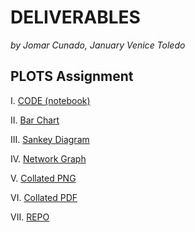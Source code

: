 # DELIVERABLES
*by Jomar Cunado, January Venice Toledo*

## PLOTS Assignment

I. [CODE (notebook)](https://github.com/joms-hub/PLOTS/blob/main/PLOTS.ipynb)

II. [Bar Chart](https://github.com/joms-hub/PLOTS/blob/main/images/bar_chart.png)

III. [Sankey Diagram](https://github.com/joms-hub/PLOTS/blob/main/images/sankey.png) 

IV. [Network Graph](https://github.com/joms-hub/PLOTS/blob/main/images/netgraph.png)

V. [Collated PNG](https://github.com/joms-hub/PLOTS/blob/main/images/Collated.png)

VI. [Collated PDF](https://github.com/joms-hub/PLOTS/blob/main/Collated.pdf)

VII. [REPO](https://github.com/joms-hub/PLOTS)
